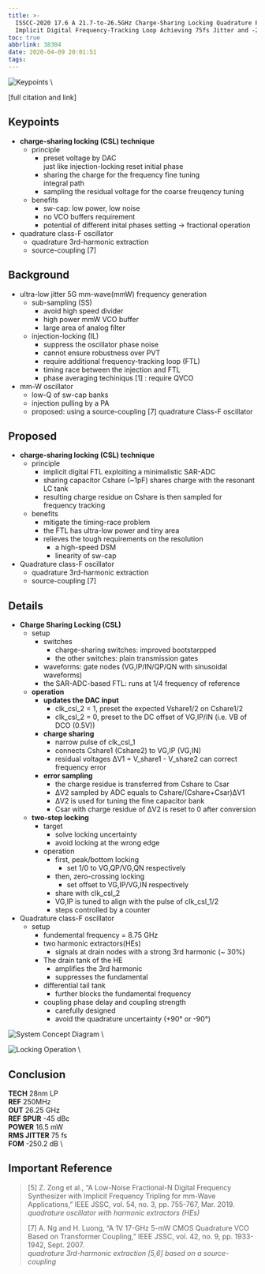 ```yaml
---
title: >-
  ISSCC-2020 17.6 A 21.7-to-26.5GHz Charge-Sharing Locking Quadrature PLL with
  Implicit Digital Frequency-Tracking Loop Achieving 75fs Jitter and -250dB FoM
toc: true
abbrlink: 38304
date: 2020-04-09 20:01:51
tags:
---
```


![Keypoints](https://img.mubu.com/document_image/f0af506f-d7a6-4a05-9ea1-d37d3b84ddda-216525.jpg) \

  [full citation and link]

## Keypoints

- **charge-sharing locking (CSL) technique**
  - principle
    - preset voltage by DAC  
      just like injection-locking reset initial phase
    - sharing the charge for the frequency fine tuning  
      integral path
    - sampling the residual voltage for the coarse freuqency tuning
  - benefits
    - sw-cap: low power, low noise
    - no VCO buffers requirement
    - potential of different inital phases setting → fractional operation
- quadrature class-F oscillator
  - quadrature 3rd-harmonic extraction
  - source-coupling [7]

## Background

- ultra-low jitter 5G mm-wave(mmW) frequency generation
  - sub-sampling (SS)
    - avoid high speed divider
    - high power mmW VCO buffer
    - large area of analog filter
  - injection-locking (IL)
    - suppress the oscillator phase noise
    - cannot ensure robustness over PVT
    - require additional frequency-tracking loop (FTL)
    - timing race between the injection and FTL
    - phase averaging techiniqus [1] : require QVCO
- mm-W oscillator
  - low-Q of sw-cap banks
  - injection pulling by a PA
  - proposed: using a source-coupling [7] quadrature Class-F oscillator

## Proposed

- **charge-sharing locking (CSL) technique**
  - principle
    - implicit digital FTL exploiting a minimalistic SAR-ADC
    - sharing capacitor Cshare (~1pF) shares charge with the resonant LC tank
    - resulting charge residue on Cshare is then sampled for frequency tracking
  - benefits
    - mitigate the timing-race problem
    - the FTL has ultra-low power and tiny area
    - relieves the tough requirements on the resolution
      - a high-speed DSM
      - linearity of sw-cap
- Quadrature class-F oscillator
  - quadrature 3rd-harmonic extraction
  - source-coupling [7]

## Details

- **Charge Sharing Locking (CSL)**
  - setup
    - switches
      - charge-sharing switches: improved bootstarpped
      - the other switches: plain transmission gates
    - waveforms: gate nodes (VG,IP/IN/QP/QN with sinusoidal waveforms)
    - the SAR-ADC-based FTL: runs at 1/4 frequency of reference
  - **operation**
    - **updates the DAC input**
      - clk_csl_2 = 1, preset the expected Vshare1/2 on Cshare1/2
      - clk_csl_2 = 0, preset to the DC offset of VG,IP/IN (i.e. VB of DCO (0.5V))
    - **charge sharing**
      - narrow pulse of clk_csl_1
      - connects Cshare1 (Cshare2) to VG,IP (VG,IN)
      - residual voltages ΔV1 = V_share1 - V_share2 can correct frequency error
    - **error sampling**
      - the charge residue is transferred from Cshare to Csar
      - ΔV2 sampled by ADC equals to Cshare/(Cshare+Csar)ΔV1
      - ΔV2 is used for tuning the fine capacitor bank
      - Csar with charge residue of ΔV2 is reset to 0 after conversion
  - **two-step locking**
    - target
      - solve locking uncertainty
      - avoid locking at the wrong edge
    - operation
      - first, peak/bottom locking
        - set 1/0 to VG,QP/VG,QN respectively
      - then, zero-crossing locking
        - set offset to VG,IP/VG,IN respectively
      - share with clk_csl_2
      - VG,IP is tuned to align with the pulse of clk_csl_1/2
      - steps controlled by a counter
- Quadrature class-F oscillator
  - setup
    - fundemental frequency = 8.75 GHz
    - two harmonic extractors(HEs)
      - signals at drain nodes with a strong 3rd harmonic (~ 30%)
    - The drain tank of the HE
      - amplifies the 3rd harmonic
      - suppresses the fundamental
    - differential tail tank
      - further blocks the fundamental frequency
    - coupling phase delay and coupling strength
      - carefully designed
      - avoid the quadrature uncertainty (+90° or -90°)

![System Concept Diagram](https://img.mubu.com/document_image/e8a1c59c-c435-459e-acaa-6c1e027baee6-216525.jpg) \

![Locking Operation](https://img.mubu.com/document_image/5de90214-1bd2-4c3e-8b3a-d65ea245e0a9-216525.jpg) \

## Conclusion

**TECH** 28nm LP \
**REF** 250MHz \
**OUT** 26.25 GHz \
**REF SPUR** -45 dBc \
**POWER** 16.5 mW \
**RMS JITTER** 75 fs \
**FOM** -250.2 dB \

## Important Reference

> [5] Z. Zong et al., “A Low-Noise Fractional-N Digital Frequency Synthesizer with Implicit Frequency Tripling for mm-Wave Applications,” IEEE JSSC, vol. 54, no. 3, pp. 755-767, Mar. 2019. \
*quadrature oscillator with harmonic extractors (HEs)*
>
>[7] A. Ng and H. Luong, “A 1V 17-GHz 5-mW CMOS Quadrature VCO Based on Transformer Coupling,” IEEE JSSC, vol. 42, no. 9, pp. 1933-1942, Sept. 2007. \
*quadrature 3rd-harmonic extraction [5,6] based on a source-coupling*
